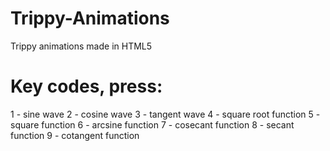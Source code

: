 # Trippy-Animations
Trippy animations made in HTML5

# Key codes, press:
1 - sine wave
2 - cosine wave
3 - tangent wave
4 - square root function
5 - square function
6 - arcsine function
7 - cosecant function
8 - secant function
9 - cotangent function
